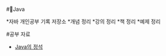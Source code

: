 #📌Java

*자바 개인공부 기록 저장소
*개념 정리
*강의 정리
*책 정리
*예제 정리

#공부 자료
- [Java의 정석](http://www.kyobobook.co.kr/product/detailViewKor.laf?ejkGb=KOR&mallGb=KOR&barcode=9788994492032&orderClick=LEa&Kc=)
